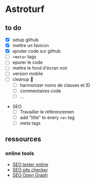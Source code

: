 # Astroturf

## to do
* [x] setup github
* [x] mettre un favicon
* [x] ajouter code sur github
* [ ] `<meta>` tags
* [ ] epurer le code
* [ ] mettre le fond d'écran noir
* [ ] version mobile
* [ ] cleanup 🧽 
    * [ ] harmonizer noms de classes et ID
    * [ ] commentaires code
    * [ ] ...
* SEO
    * [ ] Travailler le référencemen
    * [ ] add "title" to every `<a>` tag
    * [ ] meta tags

## ressources
### online tools
* [SEO tester online](https://www.seotesteronline.com/)
* [SEO site checker](https://seositecheckup.com/)
* [SEO Open Graph](https://webcode.tools/open-graph-generator#google_vignette)
